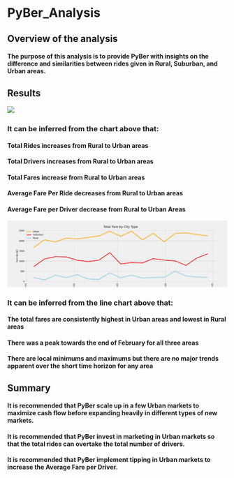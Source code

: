 # PyBer_Analysis
## Overview of the analysis
#### The purpose of this analysis is to provide PyBer with insights on the difference and similarities between rides given in Rural, Suburban, and Urban areas. 
## Results
![](https://user-images.githubusercontent.com/17483395/96387221-0f8a7280-1166-11eb-9069-a6f99ae375c8.png)
### It can be inferred from the chart above that:
#### Total Rides increases from Rural to Urban areas
#### Total Drivers increases from Rural to Urban areas
#### Total Fares increase from Rural to Urban areas
#### Average Fare Per Ride decreases from Rural to Urban areas
#### Average Fare per Driver decrease from Rural to Urban Areas
![](https://github.com/pwgrace/PyBer_Analysis/blob/main/analysis/PyBer_fare_summary.png)
### It can be inferred from the line chart above that:
#### The total fares are consistently highest in Urban areas and lowest in Rural areas
#### There was a peak towards the end of February for all three areas
#### There are local minimums and maximums but there are no major trends apparent over the short time horizon for any area
## Summary
#### It is recommended that PyBer scale up in a few Urban markets to maximize cash flow before expanding heavily in different types of new markets.
#### It is recommended that PyBer invest in marketing in Urban markets so that the total rides can overtake the total number of drivers. 
#### It is recommended that PyBer implement tipping in Urban markets to increase the Average Fare per Driver.
